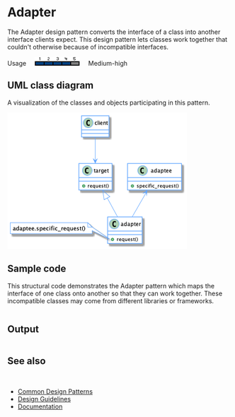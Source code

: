 # Adapter

The Adapter design pattern converts the interface of a class into another interface clients expect. This design pattern lets classes work together that couldn't otherwise because of incompatible interfaces.

Usage     ![Usage](/pictures/usage4.png)     Medium-high

## UML class diagram

A visualization of the classes and objects participating in this pattern.

![diagram](/pictures/diagrams/uml/design_patterns/adapter.png)

## Sample code

This structural code demonstrates the Adapter pattern which maps the interface of one class onto another so that they can work together. These incompatible classes may come from different libraries or frameworks.

```cpp

```

## Output

```

```

## See also
​
* [Common Design Patterns](/docs/documentation/Design%20Guidelines/Common%20Design%20Patterns)
* [Design Guidelines](/docs/documentation/Design%20Guidelines)
* [Documentation](/docs/documentation)
